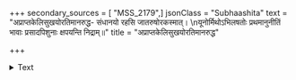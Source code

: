 +++
secondary_sources = [ "MSS_2179",]
jsonClass = "Subhaashita"
text = "अप्राप्तकेलिसुखयोरतिमानरुद्ध- संधानयो रहसि जातरुषोरकस्मात्।  \nयूनोर्मिथोऽभिलषतोः प्रथमानुनीतिं भावाः प्रसादपिशुनाः क्षपयन्ति निद्राम्॥"
title = "अप्राप्तकेलिसुखयोरतिमानरुद्ध"

+++

<details><summary>Text</summary>

अप्राप्तकेलिसुखयोरतिमानरुद्ध- संधानयो रहसि जातरुषोरकस्मात्।  
यूनोर्मिथोऽभिलषतोः प्रथमानुनीतिं भावाः प्रसादपिशुनाः क्षपयन्ति निद्राम्॥
</details>
